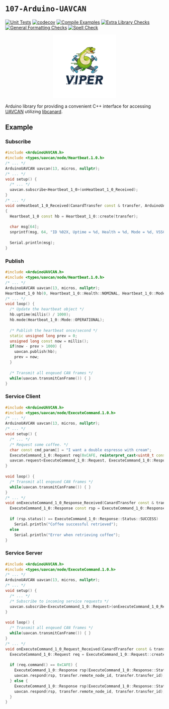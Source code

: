 `107-Arduino-UAVCAN`
====================
[![Unit Tests](https://github.com/107-systems/107-Arduino-UAVCAN/workflows/Unit%20Tests/badge.svg)](https://github.com/107-systems/107-Arduino-UAVCAN/actions?workflow=Unit+Tests)
[![codecov](https://codecov.io/gh/107-systems/107-Arduino-UAVCAN/branch/master/graph/badge.svg)](https://codecov.io/gh/107-systems/107-Arduino-UAVCAN)
[![Compile Examples](https://github.com/107-systems/107-Arduino-UAVCAN/workflows/Compile%20Examples/badge.svg)](https://github.com/107-systems/107-Arduino-UAVCAN/actions?workflow=Compile+Examples)
[![Extra Library Checks](https://github.com/107-systems/107-Arduino-UAVCAN/workflows/Extra%20Library%20Checks/badge.svg)](https://github.com/107-systems/107-Arduino-UAVCAN/actions?workflow=Extra+Library+Checks)
[![General Formatting Checks](https://github.com/107-systems/107-Arduino-UAVCAN/workflows/General%20Formatting%20Checks/badge.svg)](https://github.com/107-systems/107-Arduino-UAVCAN/actions?workflow=General+Formatting+Checks)
[![Spell Check](https://github.com/107-systems/107-Arduino-UAVCAN/workflows/Spell%20Check/badge.svg)](https://github.com/107-systems/107-Arduino-UAVCAN/actions?workflow=Spell+Check)

<p align="center">
  <a href="https://github.com/107-systems/107-Arduino-Viper"><img src="extras/logo/viper-logo.jpg" width="40%"></a>
</p>

Arduino library for providing a convenient C++ interface for accessing [UAVCAN](https://uavcan.org/) utilizing [libcanard](https://github.com/UAVCAN/libcanard).

## Example
### Subscribe
```C++
#include <ArduinoUAVCAN.h>
#include <types/uavcan/node/Heartbeat.1.0.h>
/* ... */
ArduinoUAVCAN uavcan(13, micros, nullptr);
/* ... */
void setup() {
  /* ... */
  uavcan.subscribe<Heartbeat_1_0>(onHeatbeat_1_0_Received);
}
/* ... */
void onHeatbeat_1_0_Received(CanardTransfer const & transfer, ArduinoUAVCAN & /* uavcan */)
{
  Heartbeat_1_0 const hb = Heartbeat_1_0::create(transfer);

  char msg[64];
  snprintf(msg, 64, "ID %02X, Uptime = %d, Health = %d, Mode = %d, VSSC = %d", transfer.remote_node_id, hb.uptime(), (int)hb.health(), (int)hb.mode(), hb.vssc());

  Serial.println(msg);
}
```

### Publish
```C++
#include <ArduinoUAVCAN.h>
#include <types/uavcan/node/Heartbeat.1.0.h>
/* ... */
ArduinoUAVCAN uavcan(13, micros, nullptr);
Heartbeat_1_0 hb(0, Heartbeat_1_0::Health::NOMINAL, Heartbeat_1_0::Mode::INITIALIZATION, 0);
/* ... */
void loop() {
  /* Update the heartbeat object */
  hb.uptime(millis() / 1000);
  hb.mode(Heartbeat_1_0::Mode::OPERATIONAL);

  /* Publish the heartbeat once/second */
  static unsigned long prev = 0;
  unsigned long const now = millis();
  if(now - prev > 1000) {
    uavcan.publish(hb);
    prev = now;
  }

  /* Transmit all enqeued CAN frames */
  while(uavcan.transmitCanFrame()) { }
}
```

### Service Client
```C++
#include <ArduinoUAVCAN.h>
#include <types/uavcan/node/ExecuteCommand.1.0.h>
/* ... */
ArduinoUAVCAN uavcan(13, micros, nullptr);
/* ... */
void setup() {
  /* ... */
  /* Request some coffee. */
  char const cmd_param[] = "I want a double espresso with cream";
  ExecuteCommand_1_0::Request req(0xCAFE, reinterpret_cast<uint8_t const *>(cmd_param), sizeof(cmd_param));
  uavcan.request<ExecuteCommand_1_0::Request, ExecuteCommand_1_0::Response>(req, 27 /* remote node id */, onExecuteCommand_1_0_Response_Received);
}

void loop() {
  /* Transmit all enqeued CAN frames */
  while(uavcan.transmitCanFrame()) { }
}
/* ... */
void onExecuteCommand_1_0_Response_Received(CanardTransfer const & transfer, ArduinoUAVCAN & /* uavcan */) {
  ExecuteCommand_1_0::Response const rsp = ExecuteCommand_1_0::Response::create(transfer);

  if (rsp.status() == ExecuteCommand_1_0::Response::Status::SUCCESS)
    Serial.println("Coffee successful retrieved");
  else
    Serial.println("Error when retrieving coffee");
}
```


### Service Server
```C++
#include <ArduinoUAVCAN.h>
#include <types/uavcan/node/ExecuteCommand.1.0.h>
/* ... */
ArduinoUAVCAN uavcan(13, micros, nullptr);
/* ... */
void setup() {
  /* ... */
  /* Subscribe to incoming service requests */
  uavcan.subscribe<ExecuteCommand_1_0::Request>(onExecuteCommand_1_0_Request_Received);
}

void loop() {
  /* Transmit all enqeued CAN frames */
  while(uavcan.transmitCanFrame()) { }
}
/* ... */
void onExecuteCommand_1_0_Request_Received(CanardTransfer const & transfer, ArduinoUAVCAN & uavcan) {
  ExecuteCommand_1_0::Request req = ExecuteCommand_1_0::Request::create(transfer);

  if (req.command() == 0xCAFE) {
    ExecuteCommand_1_0::Response rsp(ExecuteCommand_1_0::Response::Status::SUCCESS);
    uavcan.respond(rsp, transfer.remote_node_id, transfer.transfer_id);
  } else {
    ExecuteCommand_1_0::Response rsp(ExecuteCommand_1_0::Response::Status::NOT_AUTHORIZED);
    uavcan.respond(rsp, transfer.remote_node_id, transfer.transfer_id);
  }
}
```

